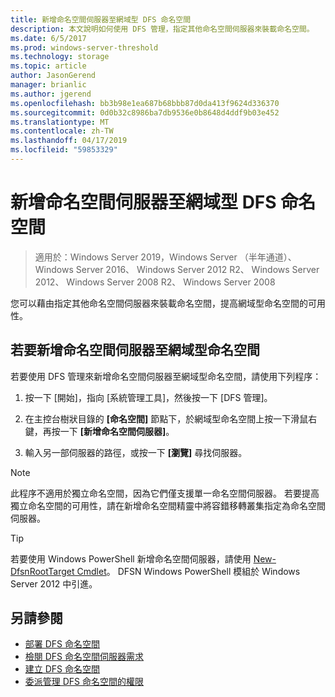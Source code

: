 ```yaml
---
title: 新增命名空間伺服器至網域型 DFS 命名空間
description: 本文說明如何使用 DFS 管理，指定其他命名空間伺服器來裝載命名空間。
ms.date: 6/5/2017
ms.prod: windows-server-threshold
ms.technology: storage
ms.topic: article
author: JasonGerend
manager: brianlic
ms.author: jgerend
ms.openlocfilehash: bb3b98e1ea687b68bbb87d0da413f9624d336370
ms.sourcegitcommit: 0d0b32c8986ba7db9536e0b8648d4ddf9b03e452
ms.translationtype: MT
ms.contentlocale: zh-TW
ms.lasthandoff: 04/17/2019
ms.locfileid: "59853329"
---
```

# <a name="add-namespace-servers-to-a-domain-based-dfs-namespace"></a>新增命名空間伺服器至網域型 DFS 命名空間

> 適用於：Windows Server 2019，Windows Server （半年通道）、 Windows Server 2016、 Windows Server 2012 R2、 Windows Server 2012、 Windows Server 2008 R2、 Windows Server 2008

您可以藉由指定其他命名空間伺服器來裝載命名空間，提高網域型命名空間的可用性。

## <a name="to-add-a-namespace-server-to-a-domain-based-namespace"></a>若要新增命名空間伺服器至網域型命名空間

若要使用 DFS 管理來新增命名空間伺服器至網域型命名空間，請使用下列程序：

1.  按一下 [開始]，指向 [系統管理工具]，然後按一下 [DFS 管理]。

2.  在主控台樹狀目錄的 **\[命名空間\]** 節點下，於網域型命名空間上按一下滑鼠右鍵，再按一下 **\[新增命名空間伺服器\]**。

3.  輸入另一部伺服器的路徑，或按一下 **\[瀏覽\]** 尋找伺服器。

> [!NOTE]
> 此程序不適用於獨立命名空間，因為它們僅支援單一命名空間伺服器。 若要提高獨立命名空間的可用性，請在新增命名空間精靈中將容錯移轉叢集指定為命名空間伺服器。


> [!TIP]
> 若要使用 Windows PowerShell 新增命名空間伺服器，請使用 [New-DfsnRootTarget Cmdlet](https://docs.microsoft.com/powershell/module/dfsn/set-dfsnroottarget)。 DFSN Windows PowerShell 模組於 Windows Server 2012 中引進。

## <a name="see-also"></a>另請參閱

-   [部署 DFS 命名空間](deploying-dfs-namespaces.md)
-   [檢閱 DFS 命名空間伺服器需求](https://technet.microsoft.com/library/cc753448(v=ws.11).aspx)
-   [建立 DFS 命名空間](create-a-dfs-namespace.md)
-   [委派管理 DFS 命名空間的權限](delegate-management-permissions-for-dfs-namespaces.md)

